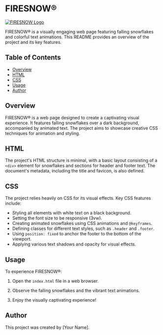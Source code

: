 # FIRESNOW®

[![FIRESNOW Logo](https://github.com/vadym4che/fireSnow/blob/main/screenshot.png)](https://vadym4che.github.io/fireSnow/)

FIRESNOW® is a visually engaging web page featuring falling snowflakes and colorful text animations. This README provides an overview of the project and its key features.

## Table of Contents

- [Overview](#overview)
- [HTML](#html)
- [CSS](#css)
- [Usage](#usage)
- [Author](#author)

## Overview

FIRESNOW® is a web page designed to create a captivating visual experience. It features falling snowflakes over a dark background, accompanied by animated text. The project aims to showcase creative CSS techniques for animation and styling.

## HTML

The project's HTML structure is minimal, with a basic layout consisting of a `<div>` element for snowflakes and sections for header and footer text. The document's metadata, including the title and favicon, is also defined.

## CSS

The project relies heavily on CSS for its visual effects. Key CSS features include:

- Styling all elements with white text on a black background.
- Setting the font size to be responsive (3vw).
- Creating animated snowflakes using CSS animations and `@keyframes`.
- Defining classes for different text styles, such as `.header` and `.footer`.
- Using `position: fixed` to anchor the footer to the bottom of the viewport.
- Applying various text shadows and opacity for visual effects.

## Usage

To experience FIRESNOW®:

1. Open the `index.html` file in a web browser.

2. Observe the falling snowflakes and the vibrant text animations.

3. Enjoy the visually captivating experience!

## Author

This project was created by [Your Name].

